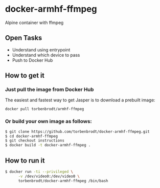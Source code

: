 # docker-armhf-ffmpeg
Alpine container with ffmpeg

## Open Tasks
* Understand using entrypoint
* Understand which device to pass
* Push to Docker Hub

## How to get it

### Just pull the image from Docker Hub
The easiest and fastest way to get Jasper is to download a prebuilt image:

```docker pull torbenbrodt/armhf-ffmpeg```

### Or build your own image as follows:
```bash
$ git clone https://github.com/torbenbrodt/docker-armhf-ffmpeg.git
$ cd docker-armhf-ffmpeg
$ git checkout instructions
$ docker build -t docker-armhf-ffmpeg .
```
## How to run it
```bash
$ docker run -ti --privileged \
      -v /dev/video0:/dev/video0 \
      torbenbrodt/docker-armhf-ffmpeg /bin/bash
```
